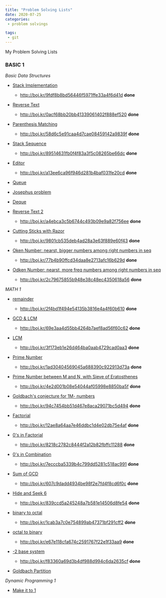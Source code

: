 ```yaml
---
title: "Problem Solving Lists"
date: 2020-07-25
categories:
 - problem solvings 

tags:
 - git
---
```



My Problem Solving Lists

### BASIC 1

*Basic Data Structures*
- [Stack Implementation](https://www.acmicpc.net/problem/10828) 
	- <http://boj.kr/9fdf8b8bd56446f5971ffe33a4f6d41d> **done**

- [Reverse Text](https://www.acmicpc.net/problem/9093) 
	- <http://boj.kr/0acf68bb20bb41339061402f888ef520> **done**

- [Parenthesis Matching](https://www.acmicpc.net/problem/9012) 
	- <http://boj.kr/58d6c5e91caa4d7cae08459142a9839f> **done**

- [Stack Sequence](https://www.acmicpc.net/problem/1874) 
	- <http://boj.kr/89514631fb0f4f83a3f5c08265be66dc> **done**

- [Editor](https://www.acmicpc.net/problem/1406) 
	- <http://boj.kr/a13ee6ca96f946d281b4baf031fe20cd> **done**

- [Queue](https://www.acmicpc.net/problem/10845)

- [Josephus problem](https://www.acmicpc.net/problem/1158)

- [Deque](https://www.acmicpc.net/problem/10866)

- [Reverse Text 2](https://www.acmicpc.net/problem/17413)
	- <http://boj.kr/a4ebca3c5b6744c493b09e9a82f756ee> **done**

- [Cutting Sticks with Razor](https://www.acmicpc.net/problem/10799)
	- <http://boj.kr/9801cb535deb4ad28a3e63f889e60f43> **done**

- [Oken Number: nearst, bigger numbers among right numbers in seq](https://www.acmicpc.net/problem/17298)
	- <http://boj.kr/77b4b90ffcd34daa8e2713afc16b629d> **done**

- [Odken Number: nearst, more freq numbers among right numbers in seq](https://www.acmicpc.net/problem/17299)
	- <http://boj.kr/2c79675855b948e38c48ec4350618a56> **done**

*MATH 1*
- [remainder](https://www.acmicpc.net/problem/10430)
	- <http://boj.kr/2f4bd1f494e54135b3816e4a4f60b610> **done**

- [GCD & LCM](https://www.acmicpc.net/problem/2609)
	- <http://boj.kr/69e3aa4d55bb4264b7aef8ad56f60c62> **done**

- [LCM](https://www.acmicpc.net/problem/1934)
	- <http://boj.kr/3f173eb1e26d464ba0aab4729cad0aa3> **done**

- [Prime Number](https://www.acmicpc.net/problem/1978)
	- <http://boj.kr/1ad30404569045a688390c922913d73a> **done**

- [Prime Number between M and N, with Sieve of Eratosthenes](https://www.acmicpc.net/problem/1929)
	- <http://boj.kr/4e2d001b08e54044af05998e8850ba5f> **done**

- [Goldbach's conjecture for 1M- numbers](https://www.acmicpc.net/problem/6588)
	- <http://boj.kr/94c7454bb51d467e8aca29071bc5d494> **done**

- [Factorial](https://www.acmicpc.net/problem/10872)
	- <http://boj.kr/12ae8a64aa7e46ddbc1d4e02db75e4af> **done**

- [0's in Factorial](https://www.acmicpc.net/problem/1676)
	- <http://boj.kr/8218c2782c8444f2a12b82fbffc11288> **done**

- [0's in Combination](https://www.acmicpc.net/problem/2004)
	- <http://boj.kr/7ecccba5339b4c799dd5281c518ac991> **done**

- [Sum of GCD](https://www.acmicpc.net/problem/9613)
	- <http://boj.kr/607c9dadd4934be98f2e7fd4f8cd6f0c> **done**

- [Hide and Seek 6](https://www.acmicpc.net/problem/17087)
	- <http://boj.kr/839ccd5a245248a7b581e14506d8fe54> **done**

- [binary to octal](https://www.acmicpc.net/problem/1373)
	- <http://boj.kr/1cab3a7c0e754899ab47371bf291cff2> **done**

- [octal to binary](https://www.acmicpc.net/problem/1212)
	- <http://boj.kr/e67e118cfa674c2591767f22e1f33aa9> **done**

- [-2 base system](https://www.acmicpc.net/problem/2089)
	- <http://boj.kr/f83360a69d3b4df988d994c6da2635cf> **done**

- [Goldbach Partition](https://www.acmicpc.net/problem/17103) 

*Dynamic Programming 1*
- [Make it to 1](https://www.acmicpc.net/problem/1463)

